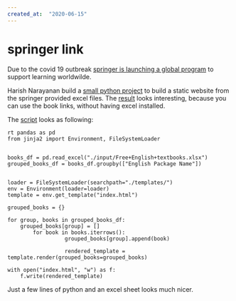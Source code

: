 ```yaml
---
created_at:  "2020-06-15"
---
```


# springer link

Due to the covid 19 outbreak [springer is launching a global program][1] to support learning worldwilde.

Harish Narayanan build a [small python project][2] to build a static website from the springer provided excel files.
The [result][3] looks interesting, because you can use the book links, without having excel installed.

<!--more-->

The [script][4] looks as following:

```
rt pandas as pd
from jinja2 import Environment, FileSystemLoader


books_df = pd.read_excel("./input/Free+English+textbooks.xlsx")
grouped_books_df = books_df.groupby(["English Package Name"])


loader = FileSystemLoader(searchpath="./templates/")
env = Environment(loader=loader)
template = env.get_template("index.html")

grouped_books = {}

for group, books in grouped_books_df:
    grouped_books[group] = []
        for book in books.iterrows():
                  grouped_books[group].append(book)

                  rendered_template = template.render(grouped_books=grouped_books)

with open("index.html", "w") as f:
    f.write(rendered_template)
```

Just a few lines of python and an excel sheet looks much nicer. 

[1]: https://www.springernature.com/gp/librarians/news-events/all-news-articles/industry-news-initiatives/free-access-to-textbooks-for-institutions-affected-by-coronaviru/17855960
[2]: https://github.com/hnarayanan/springer-books
[3]: https://hnarayanan.github.io/springer-books/ 
[4]: https://github.com/hnarayanan/springer-books/blob/master/generate.py 
